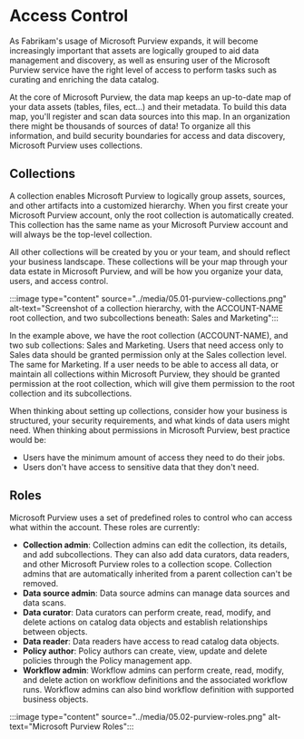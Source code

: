 # Access Control

As Fabrikam's usage of Microsoft Purview expands, it will become increasingly important that assets are logically grouped to aid data management and discovery, as well as ensuring user of the Microsoft Purview service have the right level of access to perform tasks such as curating and enriching the data catalog.

At the core of Microsoft Purview, the data map keeps an up-to-date map of your data assets (tables, files, ect...) and their metadata. To build this data map, you'll register and scan data sources into this map. In an organization there might be thousands of sources of data! To organize all this information, and build security boundaries for access and data discovery, Microsoft Purview uses collections.

## Collections

A collection enables Microsoft Purview to logically group assets, sources, and other artifacts into a customized hierarchy. When you first create your Microsoft Purview account, only the root collection is automatically created. This collection has the same name as your Microsoft Purview account and will always be the top-level collection.

All other collections will be created by you or your team, and should reflect your business landscape. These collections will be your map through your data estate in Microsoft Purview, and will be how you organize your data, users, and access control.

:::image type="content" source="../media/05.01-purview-collections.png" alt-text="Screenshot of a collection hierarchy, with the ACCOUNT-NAME root collection, and two subcollections beneath: Sales and Marketing":::

In the example above, we have the root collection (ACCOUNT-NAME), and two sub collections: Sales and Marketing. Users that need access only to Sales data should be granted permission only at the Sales collection level. The same for Marketing. If a user needs to be able to access all data, or maintain all collections within Microsoft Purview, they should be granted permission at the root collection, which will give them permission to the root collection and its subcollections.

When thinking about setting up collections, consider how your business is structured, your security requirements, and what kinds of data users might need. When thinking about permissions in Microsoft Purview, best practice would be:

- Users have the minimum amount of access they need to do their jobs.
- Users don't have access to sensitive data that they don't need.


## Roles

Microsoft Purview uses a set of predefined roles to control who can access what within the account. These roles are currently:

* **Collection admin**: Collection admins can edit the collection, its details, and add subcollections. They can also add data curators, data readers, and other Microsoft Purview roles to a collection scope. Collection admins that are automatically inherited from a parent collection can't be removed.
* **Data source admin**: Data source admins can manage data sources and data scans.
* **Data curator**: Data curators can perform create, read, modify, and delete actions on catalog data objects and establish relationships between objects.
* **Data reader**: Data readers have access to read catalog data objects.
* **Policy author**: Policy authors can create, view, update and delete policies through the Policy management app.
* **Workflow admin**: Workflow admins can perform create, read, modify, and delete action on workflow definitions and the associated workflow runs. Workflow admins can also bind workflow definition with supported business objects.

:::image type="content" source="../media/05.02-purview-roles.png" alt-text="Microsoft Purview Roles":::

